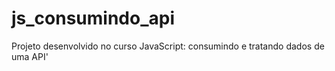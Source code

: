 # js_consumindo_api
Projeto desenvolvido no curso JavaScript: consumindo e tratando dados de uma API'
